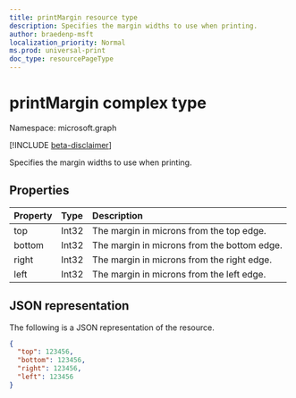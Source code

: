 ```yaml
---
title: printMargin resource type
description: Specifies the margin widths to use when printing.
author: braedenp-msft
localization_priority: Normal
ms.prod: universal-print
doc_type: resourcePageType
---
```


# printMargin complex type

Namespace: microsoft.graph

[!INCLUDE [beta-disclaimer](../../includes/beta-disclaimer.md)]

Specifies the margin widths to use when printing.

## Properties
| Property     | Type        | Description |
|:-------------|:------------|:------------|
|top|Int32|The margin in microns from the top edge.|
|bottom|Int32|The margin in microns from the bottom edge.|
|right|Int32|The margin in microns from the right edge.|
|left|Int32|The margin in microns from the left edge.|

## JSON representation

The following is a JSON representation of the resource.

<!-- {
  "blockType": "resource",
  "optionalProperties": [

  ],
  "@odata.type": "microsoft.graph.printMargin"
}-->

```json
{
  "top": 123456,
  "bottom": 123456,
  "right": 123456,
  "left": 123456
}
```

<!-- uuid: 8fcb5dbc-d5aa-4681-8e31-b001d5168d79
2015-10-25 14:57:30 UTC -->
<!-- {
  "type": "#page.annotation",
  "description": "printMargin resource",
  "keywords": "",
  "section": "documentation",
  "tocPath": ""
}-->


